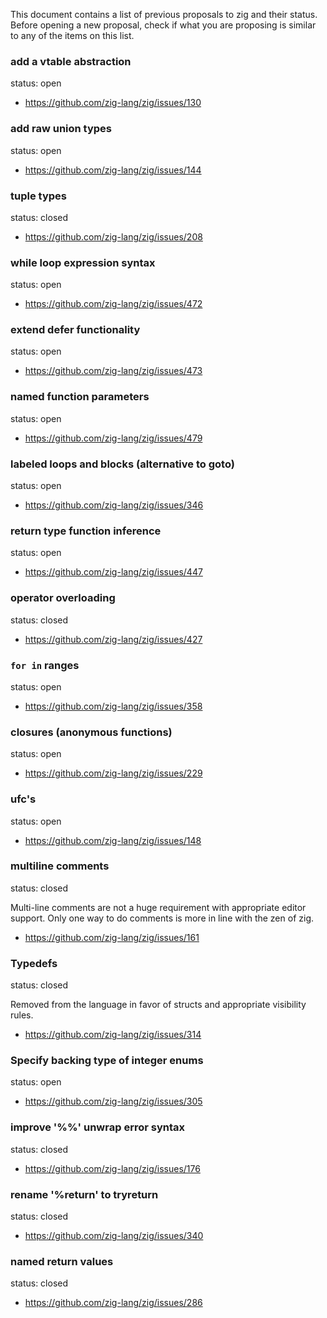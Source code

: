 This document contains a list of previous proposals to zig and their status. Before opening a new proposal, check if what you are proposing is similar to any of the items on this list.

### add a vtable abstraction

status: open

 - https://github.com/zig-lang/zig/issues/130

### add raw union types

status: open

 - https://github.com/zig-lang/zig/issues/144

### tuple types

status: closed

 - https://github.com/zig-lang/zig/issues/208

### while loop expression syntax

status: open

 - https://github.com/zig-lang/zig/issues/472

### extend defer functionality

status: open

 - https://github.com/zig-lang/zig/issues/473

### named function parameters

status: open

 - https://github.com/zig-lang/zig/issues/479

### labeled loops and blocks (alternative to goto)

status: open

 - https://github.com/zig-lang/zig/issues/346

### return type function inference

status: open

 - https://github.com/zig-lang/zig/issues/447

### operator overloading

status: closed

 - https://github.com/zig-lang/zig/issues/427

### `for in` ranges

status: open

 - https://github.com/zig-lang/zig/issues/358


### closures (anonymous functions)

status: open

 - https://github.com/zig-lang/zig/issues/229

### ufc's

status: open

 - https://github.com/zig-lang/zig/issues/148


### multiline comments

status: closed

Multi-line comments are not a huge requirement with appropriate editor support. Only one way to do comments is more in line with the zen of zig.

 - https://github.com/zig-lang/zig/issues/161

### Typedefs

status: closed

Removed from the language in favor of structs and appropriate visibility rules.

 - https://github.com/zig-lang/zig/issues/314


### Specify backing type of integer enums

status: open

 - https://github.com/zig-lang/zig/issues/305


### improve '%%' unwrap error syntax

status: closed

 - https://github.com/zig-lang/zig/issues/176

### rename '%return' to tryreturn

status: closed

 - https://github.com/zig-lang/zig/issues/340

### named return values

status: closed

 - https://github.com/zig-lang/zig/issues/286